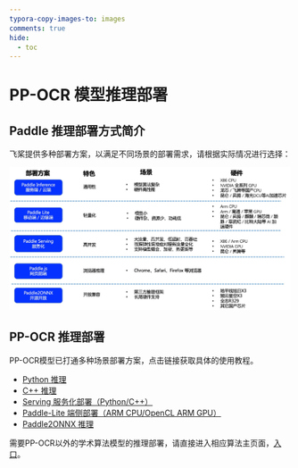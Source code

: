 ```yaml
---
typora-copy-images-to: images
comments: true
hide:
  - toc
---
```


# PP-OCR 模型推理部署

## Paddle 推理部署方式简介

飞桨提供多种部署方案，以满足不同场景的部署需求，请根据实际情况进行选择：

![img](./images/deployment.jpg)

## PP-OCR 推理部署

PP-OCR模型已打通多种场景部署方案，点击链接获取具体的使用教程。

- [Python 推理](./python_infer.md)
- [C++ 推理](./cpp_infer.md)
- [Serving 服务化部署（Python/C++）](./paddle_server.md)
- [Paddle-Lite 端侧部署（ARM CPU/OpenCL ARM GPU）](./lite.md)
- [Paddle2ONNX 推理](./paddle2onnx.md)

需要PP-OCR以外的学术算法模型的推理部署，请直接进入相应算法主页面，[入口](../../algorithm/overview.md)。
